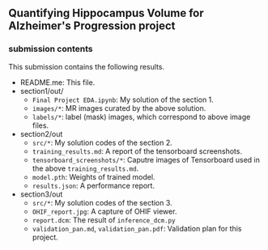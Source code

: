 ## Quantifying Hippocampus Volume for Alzheimer's Progression project

### submission contents
This submission contains the following results.

- README.me: This file.
- section1/out/
  - `Final Project EDA.ipynb`: My solution of the section 1.
  - `images/*`: MR images curated by the above solution.
  - `labels/*`: label (mask) images, which correspond to above image files.
- section2/out
  - `src/*`: My solution codes of the section 2. 
  - `training_results.md`: A report of the tensorboard screenshots.
  - `tensorboard_screenshots/*`: Caputre images of Tensorboard used in the above `training_results.md`.
  - `model.pth`: Weights of trained model.
  - `results.json`: A performance report.
- section3/out
  - `src/*`: My solution codes of the section 3.
  - `OHIF_report.jpg`: A capture of OHIF viewer.
  - `report.dcm`: The result of `inference_dcm.py`
  - `validation_pan.md`, `validation_pan.pdf`: Validation plan for this project.


